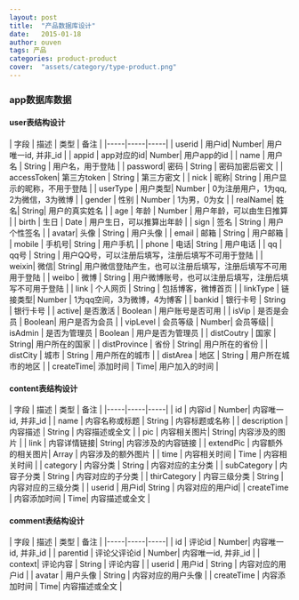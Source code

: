 ```yaml
---
layout: post
title:  "产品数据库设计"
date:   2015-01-18
author: ouven
tags: 产品
categories: product-product
cover:  "assets/category/type-product.png"
---
```


### app数据库数据

#### user表结构设计

| 字段 | 描述 | 类型 | 备注 |
|-----|-----|-----|
| userid | 用户id| Number| 用户唯一id, 并非_id |
| appid | app对应的id| Number| 用户app的id |
| name | 用户名 | String | 用户名，用于登陆 |
| password| 密码 | String | 密码加密后密文 |
| accessToken| 第三方token | String | 第三方密文 |
| nick | 昵称| String | 用户显示的昵称，不用于登陆 |
| userType | 用户类型| Number | 0为注册用户，1为qq, 2为微信，3为微博 |
| gender | 性别 | Number | 1为男，0为女 |
| realName| 姓名| String| 用户的真实姓名 |
| age | 年龄 | Number | 用户年龄，可以由生日推算 |
| birth | 生日 | Date | 用户生日，可以推算出年龄 |
| sign | 签名 | String | 用户个性签名 |
| avatar| 头像 | String | 用户头像 |
| email | 邮箱 | String | 用户邮箱 |
| mobile | 手机号| String | 用户手机 |
| phone | 电话| String | 用户电话 |
| qq | qq号 | String | 用户QQ号，可以注册后填写，注册后填写不可用于登陆 |
| weixin| 微信| String| 用户微信登陆产生，也可以注册后填写，注册后填写不可用用于登陆 |
| weibo | 微博 | String | 用户微博账号，也可以注册后填写，注册后填写不可用于登陆 |
| link | 个人网页 | String | 包括博客，微博首页 |
| linkType | 链接类型| Number | 1为qq空间，3为微博，4为博客 |
| bankid | 银行卡号 | String | 银行卡号 |
| active| 是否激活 | Boolean | 用户账号是否可用 |
| isVip | 是否是会员 | Boolean| 用户是否为会员 |
| vipLevel | 会员等级 | Number| 会员等级|
| isAdmin | 是否为管理员 | Boolean | 用户是否为管理员 |
| distCoutry | 国家 | String| 用户所在的国家 |
| distProvince | 省份 | String| 用户所在的省份 |
| distCity | 城市 | String | 用户所在的城市 |
| distArea | 地区 | String | 用户所在城市的地区 |
| createTime| 添加时间 | Time| 用户加入的时间 |

#### content表结构设计

| 字段 | 描述 | 类型 | 备注 |
|-----|-----|-----|
| id | 内容id | Number| 内容唯一id, 并非_id |
| name | 内容名称或标题 | String | 内容标题或名称 |
| description | 内容描述 | String | 内容描述或全文 |
| pic | 内容相关图片| String| 内容涉及的图片 |
| link | 内容详情链接| String| 内容涉及的内容链接 |
| extendPic | 内容额外的相关图片| Array | 内容涉及的额外图片 |
| time | 内容相关时间 | Time | 内容相关时间 |
| category | 内容分类 | String | 内容对应的主分类 |
| subCategory | 内容子分类 | String | 内容对应的子分类 |
| thirCategory | 内容三级分类 | String | 内容对应的三级分类 |
| userid | 用户id| String | 内容对应的用户id|
| createTime | 内容添加时间 | Time| 内容描述或全文 |

#### comment表结构设计

| 字段 | 描述 | 类型 | 备注 |
|-----|-----|-----|
| id | 评论id | Number| 内容唯一id, 并非_id |
| parentid | 评论父评论id | Number| 内容唯一id, 并非_id |
| context| 评论内容 | String | 评论内容 |
| userid | 用户id | String | 内容对应的用户id |
| avatar | 用户头像 | String | 内容对应的用户头像 |
| createTime | 内容添加时间 | Time| 内容描述或全文 |


